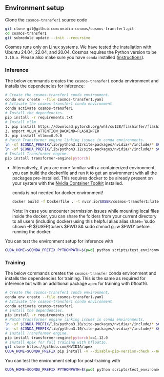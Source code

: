 ## Environment setup

Clone the `cosmos-transfer1` source code
```bash
git clone git@github.com:nvidia-cosmos/cosmos-transfer1.git
cd cosmos-transfer1
git submodule update --init --recursive
```

Cosmos runs only on Linux systems. We have tested the installation with Ubuntu 24.04, 22.04, and 20.04.
Cosmos requires the Python version to be `3.10.x`. Please also make sure you have `conda` installed ([instructions](https://docs.conda.io/projects/conda/en/latest/user-guide/install/index.html)).

### Inference

The below commands creates the `cosmos-transfer1` conda environment and installs the dependencies for inference:
```bash
# Create the cosmos-transfer1 conda environment.
conda env create --file cosmos-transfer1.yaml
# Activate the cosmos-transfer1 conda environment.
conda activate cosmos-transfer1
# Install the dependencies.
pip install -r requirements.txt
# Install vllm
1. pip install https://download.pytorch.org/whl/cu128/flashinfer/flashinfer_python-0.2.5%2Bcu128torch2.7-cp38-abi3-linux_x86_64.whl
2. export VLLM_ATTENTION_BACKEND=FLASHINFER
3. pip install vllm==0.9.0
# Patch Transformer engine linking issues in conda environments.
ln -sf $CONDA_PREFIX/lib/python3.12/site-packages/nvidia/*/include/* $CONDA_PREFIX/include/
ln -sf $CONDA_PREFIX/lib/python3.12/site-packages/nvidia/*/include/* $CONDA_PREFIX/include/python3.12
# Install Transformer engine.
pip install transformer-engine[pytorch]
```

* Alternatively, if you are more familiar with a containerized environment, you can build the dockerfile and run it to get an environment with all the packages pre-installed.
    This requires docker to be already present on your system with the [Nvidia Container Toolkit](https://docs.nvidia.com/datacenter/cloud-native/container-toolkit/latest/install-guide.html) installed.

    conda is not needed for docker environment!

    ```bash
    docker build -f Dockerfile . -t nvcr.io/$USER/cosmos-transfer1:latest
    ```

    Note: In case you encounter permission issues while mounting local files inside the docker, you can share the folders from your current directory to all users (including docker) using this helpful alias alias share='sudo chown -R ${USER}:users $PWD && sudo chmod g+w $PWD' before running the docker.

You can test the environment setup for inference with
```bash
CUDA_HOME=$CONDA_PREFIX PYTHONPATH=$(pwd) python scripts/test_environment.py
```

### Training

The below commands creates the `cosmos-transfer` conda environment and installs the dependencies for training. This is the same as required for inference but with an additional package `apex` for training with bfloat16.
```bash
# Create the cosmos-transfer1 conda environment.
conda env create --file cosmos-transfer1.yaml
# Activate the cosmos-transfer1 conda environment.
conda activate cosmos-transfer1
# Install the dependencies.
pip install -r requirements.txt
# Patch Transformer engine linking issues in conda environments.
ln -sf $CONDA_PREFIX/lib/python3.10/site-packages/nvidia/*/include/* $CONDA_PREFIX/include/
ln -sf $CONDA_PREFIX/lib/python3.10/site-packages/nvidia/*/include/* $CONDA_PREFIX/include/python3.10
# Install Transformer engine.
pip install transformer-engine[pytorch]==1.12.0
# Install Apex for full training with bfloat16.
git clone https://github.com/NVIDIA/apex
CUDA_HOME=$CONDA_PREFIX pip install -v --disable-pip-version-check --no-cache-dir --no-build-isolation --config-settings "--build-option=--cpp_ext" --config-settings "--build-option=--cuda_ext" ./apex
```

You can test the environment setup for post-training with
```bash
CUDA_HOME=$CONDA_PREFIX PYTHONPATH=$(pwd) python scripts/test_environment.py --training
```
